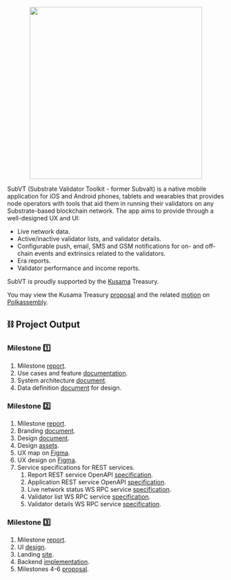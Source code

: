 <p align="center">
	<img width="400" src="https://raw.githubusercontent.com/helikon-labs/subvt/main/assets/design/logo/subvt_logo_blue.png">
</p>

SubVT (Substrate Validator Toolkit - former Subvalt) is a native mobile application for iOS and Android phones, tablets and wearables that provides node operators with tools that aid them in running their validators on any Substrate-based blockchain network. The app aims to provide through a well-designed UX and UI:

- Live network data.
- Active/inactive validator lists, and validator details.
- Configurable push, email, SMS and GSM notifications for on- and off-chain events and extrinsics related to the validators.
- Era reports.
- Validator performance and income reports.

SubVT is proudly supported by the [Kusama](https://kusama.network/) Treasury.

You may view the Kusama Treasury [proposal](https://kusama.polkassembly.io/post/683) and the related [motion](https://kusama.polkassembly.io/motion/326) on [Polkassembly](https://kusama.polkassembly.io/).

## ⛓ Project Output
### Milestone 1️⃣
1. Milestone [report](./document/project/01-milestone_01_report.md).
2. Use cases and feature [documentation](https://github.com/helikon-labs/subvt/issues?q=is%3Aopen+is%3Aissue+label%3Afeature).
3. System architecture [document](./document/software/01-subvt_system_architecture.md).
4. Data definition [document](https://docs.google.com/document/d/1gVGHBSqji-XJc6luvLDm3ilq08LMVb2hhC3EqZ5jr5Q/edit?usp=sharing) for design.

### Milestone 2️⃣
1. Milestone [report](./document/project/02-milestone_02_report.md).
2. Branding [document](./document/design/03-subvt_branding.pdf).
3. Design [document](./document/design/02-subvt_design_documentation.pdf).
4. Design [assets](./assets/design).
4. UX map on [Figma](https://www.figma.com/file/XzSssIXskyo8aMTc1myClC/?node-id=178:350).
5. UX design on [Figma](https://www.figma.com/file/XzSssIXskyo8aMTc1myClC/?node-id=0:1).
6. Service specifications for REST services.
	1. Report REST service OpenAPI [specification](https://helikon-labs.stoplight.io/docs/subvt/YXBpOjM0MDAzMjEz-sub-vt-report-service).
	2. Application REST service OpenAPI [specification](#).
	3. Live network status WS RPC service [specification](./spec/01-live_network_status_ws_rpc_service_spec.md).
	4. Validator list WS RPC service [specification](./spec/02-validator_list_ws_rpc_service_spec.md).
	5. Validator details WS RPC service [specification](./spec/03-validator_details_ws_rpc_service_spec.md).

### Milestone 3️⃣
1. Milestone [report](./document/project/02-milestone_03_report.md).
2. UI [design](https://www.figma.com/file/XzSssIXskyo8aMTc1myClC/?node-id=178:603).
3. Landing [site](http://subvt-test.helikon.io).
4. Backend [implementation](https://github.com/helikon-labs/subvt-backend).
5. Milestones 4-6 [proposal](#).
